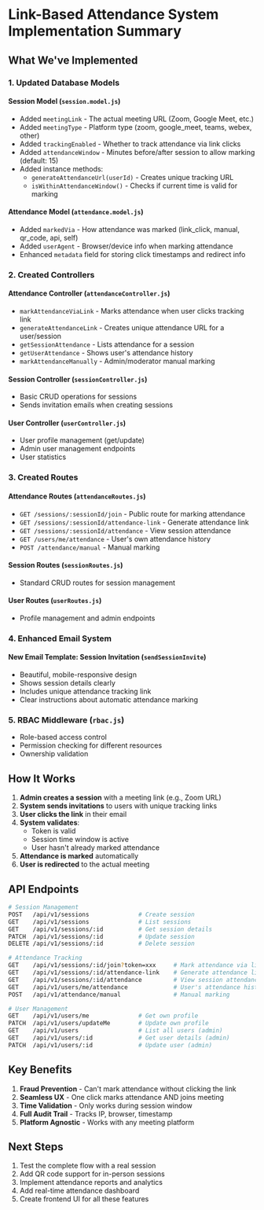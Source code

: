 # Link-Based Attendance System Implementation Summary

## What We've Implemented

### 1. **Updated Database Models**

#### Session Model (`session.model.js`)
- Added `meetingLink` - The actual meeting URL (Zoom, Google Meet, etc.)
- Added `meetingType` - Platform type (zoom, google_meet, teams, webex, other)
- Added `trackingEnabled` - Whether to track attendance via link clicks
- Added `attendanceWindow` - Minutes before/after session to allow marking (default: 15)
- Added instance methods:
  - `generateAttendanceUrl(userId)` - Creates unique tracking URL
  - `isWithinAttendanceWindow()` - Checks if current time is valid for marking

#### Attendance Model (`attendance.model.js`)
- Added `markedVia` - How attendance was marked (link_click, manual, qr_code, api, self)
- Added `userAgent` - Browser/device info when marking attendance
- Enhanced `metadata` field for storing click timestamps and redirect info

### 2. **Created Controllers**

#### Attendance Controller (`attendanceController.js`)
- `markAttendanceViaLink` - Marks attendance when user clicks tracking link
- `generateAttendanceLink` - Creates unique attendance URL for a user/session
- `getSessionAttendance` - Lists attendance for a session
- `getUserAttendance` - Shows user's attendance history
- `markAttendanceManually` - Admin/moderator manual marking

#### Session Controller (`sessionController.js`)
- Basic CRUD operations for sessions
- Sends invitation emails when creating sessions

#### User Controller (`userController.js`)
- User profile management (get/update)
- Admin user management endpoints
- User statistics

### 3. **Created Routes**

#### Attendance Routes (`attendanceRoutes.js`)
- `GET /sessions/:sessionId/join` - Public route for marking attendance
- `GET /sessions/:sessionId/attendance-link` - Generate attendance link
- `GET /sessions/:sessionId/attendance` - View session attendance
- `GET /users/me/attendance` - User's own attendance history
- `POST /attendance/manual` - Manual marking

#### Session Routes (`sessionRoutes.js`)
- Standard CRUD routes for session management

#### User Routes (`userRoutes.js`)
- Profile management and admin endpoints

### 4. **Enhanced Email System**

#### New Email Template: Session Invitation (`sendSessionInvite`)
- Beautiful, mobile-responsive design
- Shows session details clearly
- Includes unique attendance tracking link
- Clear instructions about automatic attendance marking

### 5. **RBAC Middleware** (`rbac.js`)
- Role-based access control
- Permission checking for different resources
- Ownership validation

## How It Works

1. **Admin creates a session** with a meeting link (e.g., Zoom URL)
2. **System sends invitations** to users with unique tracking links
3. **User clicks the link** in their email
4. **System validates**:
   - Token is valid
   - Session time window is active
   - User hasn't already marked attendance
5. **Attendance is marked** automatically
6. **User is redirected** to the actual meeting

## API Endpoints

```bash
# Session Management
POST   /api/v1/sessions              # Create session
GET    /api/v1/sessions              # List sessions
GET    /api/v1/sessions/:id          # Get session details
PATCH  /api/v1/sessions/:id          # Update session
DELETE /api/v1/sessions/:id          # Delete session

# Attendance Tracking
GET    /api/v1/sessions/:id/join?token=xxx     # Mark attendance via link
GET    /api/v1/sessions/:id/attendance-link    # Generate attendance link
GET    /api/v1/sessions/:id/attendance         # View session attendance
GET    /api/v1/users/me/attendance             # User's attendance history
POST   /api/v1/attendance/manual               # Manual marking

# User Management
GET    /api/v1/users/me              # Get own profile
PATCH  /api/v1/users/updateMe        # Update own profile
GET    /api/v1/users                 # List all users (admin)
GET    /api/v1/users/:id             # Get user details (admin)
PATCH  /api/v1/users/:id             # Update user (admin)
```

## Key Benefits

1. **Fraud Prevention** - Can't mark attendance without clicking the link
2. **Seamless UX** - One click marks attendance AND joins meeting
3. **Time Validation** - Only works during session window
4. **Full Audit Trail** - Tracks IP, browser, timestamp
5. **Platform Agnostic** - Works with any meeting platform

## Next Steps

1. Test the complete flow with a real session
2. Add QR code support for in-person sessions
3. Implement attendance reports and analytics
4. Add real-time attendance dashboard
5. Create frontend UI for all these features
